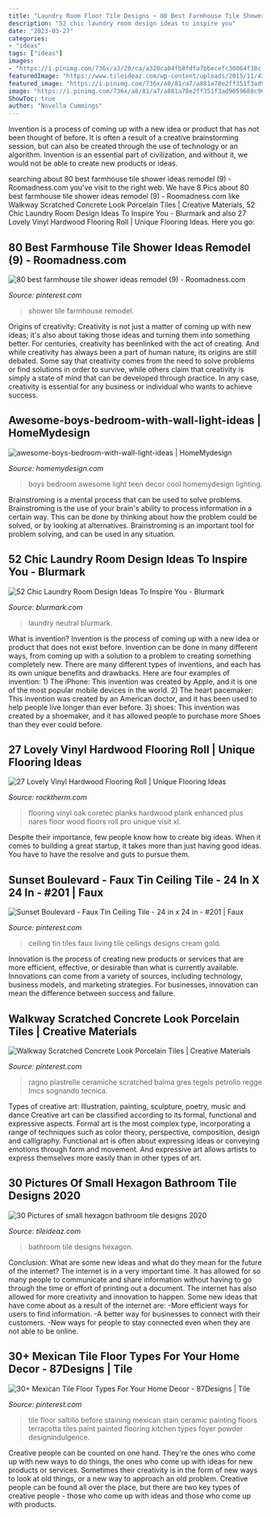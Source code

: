 ```yaml
---
title: "Laundry Room Floor Tile Designs ~ 80 Best Farmhouse Tile Shower Ideas Remodel (9)"
description: "52 chic laundry room design ideas to inspire you"
date: "2023-03-27"
categories:
- "ideas"
tags: ["ideas"]
images:
- "https://i.pinimg.com/736x/a3/20/ca/a320ca84fb8fdfa7bbecefc30064f38c.jpg"
featuredImage: "https://www.tileideaz.com/wp-content/uploads/2015/11/43d803ba3cb57782a78cfd9af0fa88cb.jpg"
featured_image: "https://i.pinimg.com/736x/a8/81/a7/a881a78e2ff351f3ad9059688c9040de.jpg"
image: "https://i.pinimg.com/736x/a8/81/a7/a881a78e2ff351f3ad9059688c9040de.jpg"
ShowToc: true
author: "Novella Cummings"
---
```



Invention is a process of coming up with a new idea or product that has not been thought of before. It is often a result of a creative brainstorming session, but can also be created through the use of technology or an algorithm. Invention is an essential part of civilization, and without it, we would not be able to create new products or ideas.

	

		
searching about 80 best farmhouse tile shower ideas remodel (9) - Roomadness.com you've visit to the right web. We have 8 Pics about 80 best farmhouse tile shower ideas remodel (9) - Roomadness.com like Walkway Scratched Concrete Look Porcelain Tiles | Creative Materials, 52 Chic Laundry Room Design Ideas To Inspire You - Blurmark and also 27 Lovely Vinyl Hardwood Flooring Roll | Unique Flooring Ideas. Here you go:
		
    
## 80 Best Farmhouse Tile Shower Ideas Remodel (9) - Roomadness.com

<img loading=lazy src="https://i.pinimg.com/736x/e8/47/76/e8477657f594a75fb7badc60372a31c1.jpg" onerror="this.onerror=null;this.src='https://tse1.mm.bing.net/th?id=OIP.Sl9vQs_f8h4oX9ZW9JJutgHaJ3&amp;pid=15.1';" alt="80 best farmhouse tile shower ideas remodel (9) - Roomadness.com">

_Source: pinterest.com_

>shower tile farmhouse remodel. 

	

Origins of creativity:
Creativity is not just a matter of coming up with new ideas; it's also about taking those ideas and turning them into something better. For centuries, creativity has beenlinked with the act of creating. And while creativity has always been a part of human nature, its origins are still debated. Some say that creativity comes from the need to solve problems or find solutions in order to survive, while others claim that creativity is simply a state of mind that can be developed through practice. In any case, creativity is essential for any business or individual who wants to achieve success.

    
## Awesome-boys-bedroom-with-wall-light-ideas | HomeMydesign

<img loading=lazy src="https://homemydesign.com/wp-content/uploads/2020/01/awesome-boys-bedroom-with-wall-light-ideas.jpg" onerror="this.onerror=null;this.src='https://tse2.mm.bing.net/th?id=OIP.RMffWo3igqsgwZ_EKwy7aAHaJ4&amp;pid=15.1';" alt="awesome-boys-bedroom-with-wall-light-ideas | HomeMydesign">

_Source: homemydesign.com_

>boys bedroom awesome light teen decor cool homemydesign lighting. 

	

Brainstroming is a mental process that can be used to solve problems. Brainstroming is the use of your brain's ability to process information in a certain way. This can be done by thinking about how the problem could be solved, or by looking at alternatives. Brainstroming is an important tool for problem solving, and can be used in any situation.

    
## 52 Chic Laundry Room Design Ideas To Inspire You - Blurmark

<img loading=lazy src="https://www.blurmark.com/wp-content/uploads/2017/01/Neutral-with-a-touch-of-fun-laundry-room.jpg" onerror="this.onerror=null;this.src='https://tse1.mm.bing.net/th?id=OIP.gK_iJEqsVbBrFE_8fzs8qwHaJ3&amp;pid=15.1';" alt="52 Chic Laundry Room Design Ideas To Inspire You - Blurmark">

_Source: blurmark.com_

>laundry neutral blurmark. 

	

What is invention?
Invention is the process of coming up with a new idea or product that does not exist before. Invention can be done in many different ways, from coming up with a solution to a problem to creating something completely new. There are many different types of inventions, and each has its own unique benefits and drawbacks. Here are four examples of invention: 1) The iPhone: This invention was created by Apple, and it is one of the most popular mobile devices in the world. 2) The heart pacemaker: This invention was created by an American doctor, and it has been used to help people live longer than ever before. 3) shoes: This invention was created by a shoemaker, and it has allowed people to purchase more Shoes than they ever could before.

    
## 27 Lovely Vinyl Hardwood Flooring Roll | Unique Flooring Ideas

<img loading=lazy src="https://www.rocktherm.com/wp-content/uploads/vinyl-hardwood-flooring-roll-of-nares-oak-coretec-plus-enhanced-planks-pinterest-flooring-in-nares-oak.jpg" onerror="this.onerror=null;this.src='https://tse1.mm.bing.net/th?id=OIP.7JUTpOG0AtI8XOZiQ9334AHaLJ&amp;pid=15.1';" alt="27 Lovely Vinyl Hardwood Flooring Roll | Unique Flooring Ideas">

_Source: rocktherm.com_

>flooring vinyl oak coretec planks hardwood plank enhanced plus nares floor wood floors roll pro unique visit xl. 

	

Despite their importance, few people know how to create big ideas. When it comes to building a great startup, it takes more than just having good ideas. You have to have the resolve and guts to pursue them.

    
## Sunset Boulevard - Faux Tin Ceiling Tile - 24 In X 24 In - #201 | Faux

<img loading=lazy src="https://i.pinimg.com/736x/4e/fe/e6/4efee69e2724bcb42a713bc0bb4df061--gold-ceiling-tin-ceiling-tiles.jpg" onerror="this.onerror=null;this.src='https://tse3.mm.bing.net/th?id=OIP.GQKuFRWbJfR8cw-EmkiWOgHaLG&amp;pid=15.1';" alt="Sunset Boulevard - Faux Tin Ceiling Tile - 24 in x 24 in - #201 | Faux">

_Source: pinterest.com_

>ceiling tin tiles faux living tile ceilings designs cream gold. 

	

Innovation is the process of creating new products or services that are more efficient, effective, or desirable than what is currently available. Innovations can come from a variety of sources, including technology, business models, and marketing strategies. For businesses, innovation can mean the difference between success and failure.

    
## Walkway Scratched Concrete Look Porcelain Tiles | Creative Materials

<img loading=lazy src="https://i.pinimg.com/736x/a3/20/ca/a320ca84fb8fdfa7bbecefc30064f38c.jpg" onerror="this.onerror=null;this.src='https://tse3.mm.bing.net/th?id=OIP.s_PNU2m0jZlD-P3kz1nQPwHaL2&amp;pid=15.1';" alt="Walkway Scratched Concrete Look Porcelain Tiles | Creative Materials">

_Source: pinterest.com_

>ragno piastrelle ceramiche scratched balma gres tegels petrolio regge lmcs sognando tecnica. 

	

Types of creative art: Illustration, painting, sculpture, poetry, music and dance
Creative art can be classified according to its formal, functional and expressive aspects. Formal art is the most complex type, incorporating a range of techniques such as color theory, perspective, composition, design and calligraphy. Functional art is often about expressing ideas or conveying emotions through form and movement. And expressive art allows artists to express themselves more easily than in other types of art.

    
## 30 Pictures Of Small Hexagon Bathroom Tile Designs 2020

<img loading=lazy src="https://www.tileideaz.com/wp-content/uploads/2015/11/43d803ba3cb57782a78cfd9af0fa88cb.jpg" onerror="this.onerror=null;this.src='https://tse1.mm.bing.net/th?id=OIP.wLZ_IUST2IepFJG-58gNDgHaLH&amp;pid=15.1';" alt="30 Pictures of small hexagon bathroom tile designs 2020">

_Source: tileideaz.com_

>bathroom tile designs hexagon. 

	

Conclusion: What are some new ideas and what do they mean for the future of the internet?
The internet is in a very important time. It has allowed for so many people to communicate and share information without having to go through the time or effort of printing out a document. The internet has also allowed for more creativity and innovation to happen. Some new ideas that have come about as a result of the internet are: 
-More efficient ways for users to find information.
-A better way for businesses to connect with their customers. 
-New ways for people to stay connected even when they are not able to be online.

    
## 30+ Mexican Tile Floor Types For Your Home Decor - 87Designs | Tile

<img loading=lazy src="https://i.pinimg.com/736x/a8/81/a7/a881a78e2ff351f3ad9059688c9040de.jpg" onerror="this.onerror=null;this.src='https://tse3.mm.bing.net/th?id=OIP.ALfgRefp_ljSu5wHYJAcbgHaJ3&amp;pid=15.1';" alt="30+ Mexican Tile Floor Types For Your Home Decor - 87Designs | Tile">

_Source: pinterest.com_

>tile floor saltillo before staining mexican stain ceramic painting floors terracotta tiles paint painted flooring kitchen types foyer powder designindulgence. 

	

Creative people can be counted on one hand. They're the ones who come up with new ways to do things, the ones who come up with ideas for new products or services. Sometimes their creativity is in the form of new ways to look at old things, or a new way to approach an old problem. Creative people can be found all over the place, but there are two key types of creative people - those who come up with ideas and those who come up with products.

